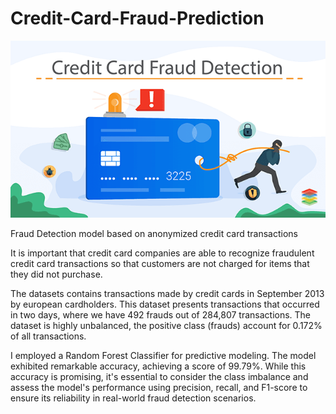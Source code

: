 # Credit-Card-Fraud-Prediction

![alt text](https://github.com/Aayush-Basnet/Credit-Card-Fraud-Prediction/blob/17baf1023e1b30cc655cbb2023d11d57ac8311f7/image.png)

Fraud Detection model based on anonymized credit card transactions

It is important that credit card companies are able to recognize fraudulent credit card transactions so that customers are not charged for items that they did not purchase.

The datasets contains transactions made by credit cards in September 2013 by european cardholders. This dataset presents transactions that occurred in two days, where we have 492 frauds out of 284,807 transactions. The dataset is highly unbalanced, the positive class (frauds) account for 0.172% of all transactions.

I employed a Random Forest Classifier for predictive modeling. The model exhibited remarkable accuracy, achieving a score of 99.79%.  While this accuracy is promising, it's essential to consider the class imbalance and assess the model's performance using precision, recall, and F1-score to ensure its reliability in real-world fraud detection scenarios.
